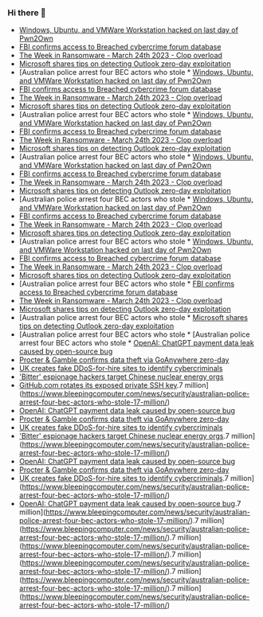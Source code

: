 ### Hi there 👋

<!--START_SECTION:feed-->
* [Windows, Ubuntu, and VMWare Workstation hacked on last day of Pwn2Own](https://www.bleepingcomputer.com/news/security/windows-ubuntu-and-vmware-workstation-hacked-on-last-day-of-pwn2own/)
* [FBI confirms access to Breached cybercrime forum database](https://www.bleepingcomputer.com/news/security/fbi-confirms-access-to-breached-cybercrime-forum-database/)
* [The Week in Ransomware - March 24th 2023 - Clop overload](https://www.bleepingcomputer.com/news/security/the-week-in-ransomware-march-24th-2023-clop-overload/)
* [Microsoft shares tips on detecting Outlook zero-day exploitation](https://www.bleepingcomputer.com/news/security/microsoft-shares-tips-on-detecting-outlook-zero-day-exploitation/)
* [Australian police arrest four BEC actors who stole * [Windows, Ubuntu, and VMWare Workstation hacked on last day of Pwn2Own](https://www.bleepingcomputer.com/news/security/windows-ubuntu-and-vmware-workstation-hacked-on-last-day-of-pwn2own/)
* [FBI confirms access to Breached cybercrime forum database](https://www.bleepingcomputer.com/news/security/fbi-confirms-access-to-breached-cybercrime-forum-database/)
* [The Week in Ransomware - March 24th 2023 - Clop overload](https://www.bleepingcomputer.com/news/security/the-week-in-ransomware-march-24th-2023-clop-overload/)
* [Microsoft shares tips on detecting Outlook zero-day exploitation](https://www.bleepingcomputer.com/news/security/microsoft-shares-tips-on-detecting-outlook-zero-day-exploitation/)
* [Australian police arrest four BEC actors who stole * [Windows, Ubuntu, and VMWare Workstation hacked on last day of Pwn2Own](https://www.bleepingcomputer.com/news/security/windows-ubuntu-and-vmware-workstation-hacked-on-last-day-of-pwn2own/)
* [FBI confirms access to Breached cybercrime forum database](https://www.bleepingcomputer.com/news/security/fbi-confirms-access-to-breached-cybercrime-forum-database/)
* [The Week in Ransomware - March 24th 2023 - Clop overload](https://www.bleepingcomputer.com/news/security/the-week-in-ransomware-march-24th-2023-clop-overload/)
* [Microsoft shares tips on detecting Outlook zero-day exploitation](https://www.bleepingcomputer.com/news/security/microsoft-shares-tips-on-detecting-outlook-zero-day-exploitation/)
* [Australian police arrest four BEC actors who stole * [Windows, Ubuntu, and VMWare Workstation hacked on last day of Pwn2Own](https://www.bleepingcomputer.com/news/security/windows-ubuntu-and-vmware-workstation-hacked-on-last-day-of-pwn2own/)
* [FBI confirms access to Breached cybercrime forum database](https://www.bleepingcomputer.com/news/security/fbi-confirms-access-to-breached-cybercrime-forum-database/)
* [The Week in Ransomware - March 24th 2023 - Clop overload](https://www.bleepingcomputer.com/news/security/the-week-in-ransomware-march-24th-2023-clop-overload/)
* [Microsoft shares tips on detecting Outlook zero-day exploitation](https://www.bleepingcomputer.com/news/security/microsoft-shares-tips-on-detecting-outlook-zero-day-exploitation/)
* [Australian police arrest four BEC actors who stole * [Windows, Ubuntu, and VMWare Workstation hacked on last day of Pwn2Own](https://www.bleepingcomputer.com/news/security/windows-ubuntu-and-vmware-workstation-hacked-on-last-day-of-pwn2own/)
* [FBI confirms access to Breached cybercrime forum database](https://www.bleepingcomputer.com/news/security/fbi-confirms-access-to-breached-cybercrime-forum-database/)
* [The Week in Ransomware - March 24th 2023 - Clop overload](https://www.bleepingcomputer.com/news/security/the-week-in-ransomware-march-24th-2023-clop-overload/)
* [Microsoft shares tips on detecting Outlook zero-day exploitation](https://www.bleepingcomputer.com/news/security/microsoft-shares-tips-on-detecting-outlook-zero-day-exploitation/)
* [Australian police arrest four BEC actors who stole * [Windows, Ubuntu, and VMWare Workstation hacked on last day of Pwn2Own](https://www.bleepingcomputer.com/news/security/windows-ubuntu-and-vmware-workstation-hacked-on-last-day-of-pwn2own/)
* [FBI confirms access to Breached cybercrime forum database](https://www.bleepingcomputer.com/news/security/fbi-confirms-access-to-breached-cybercrime-forum-database/)
* [The Week in Ransomware - March 24th 2023 - Clop overload](https://www.bleepingcomputer.com/news/security/the-week-in-ransomware-march-24th-2023-clop-overload/)
* [Microsoft shares tips on detecting Outlook zero-day exploitation](https://www.bleepingcomputer.com/news/security/microsoft-shares-tips-on-detecting-outlook-zero-day-exploitation/)
* [Australian police arrest four BEC actors who stole * [FBI confirms access to Breached cybercrime forum database](https://www.bleepingcomputer.com/news/security/fbi-confirms-access-to-breached-cybercrime-forum-database/)
* [The Week in Ransomware - March 24th 2023 - Clop overload](https://www.bleepingcomputer.com/news/security/the-week-in-ransomware-march-24th-2023-clop-overload/)
* [Microsoft shares tips on detecting Outlook zero-day exploitation](https://www.bleepingcomputer.com/news/security/microsoft-shares-tips-on-detecting-outlook-zero-day-exploitation/)
* [Australian police arrest four BEC actors who stole * [Microsoft shares tips on detecting Outlook zero-day exploitation](https://www.bleepingcomputer.com/news/security/microsoft-shares-tips-on-detecting-outlook-zero-day-exploitation/)
* [Australian police arrest four BEC actors who stole * [Australian police arrest four BEC actors who stole * [OpenAI: ChatGPT payment data leak caused by open-source bug](https://www.bleepingcomputer.com/news/security/openai-chatgpt-payment-data-leak-caused-by-open-source-bug/)
* [Procter & Gamble confirms data theft via GoAnywhere zero-day](https://www.bleepingcomputer.com/news/security/procter-and-gamble-confirms-data-theft-via-goanywhere-zero-day/)
* [UK creates fake DDoS-for-hire sites to identify cybercriminals](https://www.bleepingcomputer.com/news/security/uk-creates-fake-ddos-for-hire-sites-to-identify-cybercriminals/)
* ['Bitter' espionage hackers target Chinese nuclear energy orgs](https://www.bleepingcomputer.com/news/security/bitter-espionage-hackers-target-chinese-nuclear-energy-orgs/)
* [GitHub.com rotates its exposed private SSH key](https://www.bleepingcomputer.com/news/security/githubcom-rotates-its-exposed-private-ssh-key/).7 million](https://www.bleepingcomputer.com/news/security/australian-police-arrest-four-bec-actors-who-stole-17-million/)
* [OpenAI: ChatGPT payment data leak caused by open-source bug](https://www.bleepingcomputer.com/news/security/openai-chatgpt-payment-data-leak-caused-by-open-source-bug/)
* [Procter & Gamble confirms data theft via GoAnywhere zero-day](https://www.bleepingcomputer.com/news/security/procter-and-gamble-confirms-data-theft-via-goanywhere-zero-day/)
* [UK creates fake DDoS-for-hire sites to identify cybercriminals](https://www.bleepingcomputer.com/news/security/uk-creates-fake-ddos-for-hire-sites-to-identify-cybercriminals/)
* ['Bitter' espionage hackers target Chinese nuclear energy orgs](https://www.bleepingcomputer.com/news/security/bitter-espionage-hackers-target-chinese-nuclear-energy-orgs/).7 million](https://www.bleepingcomputer.com/news/security/australian-police-arrest-four-bec-actors-who-stole-17-million/)
* [OpenAI: ChatGPT payment data leak caused by open-source bug](https://www.bleepingcomputer.com/news/security/openai-chatgpt-payment-data-leak-caused-by-open-source-bug/)
* [Procter & Gamble confirms data theft via GoAnywhere zero-day](https://www.bleepingcomputer.com/news/security/procter-and-gamble-confirms-data-theft-via-goanywhere-zero-day/)
* [UK creates fake DDoS-for-hire sites to identify cybercriminals](https://www.bleepingcomputer.com/news/security/uk-creates-fake-ddos-for-hire-sites-to-identify-cybercriminals/).7 million](https://www.bleepingcomputer.com/news/security/australian-police-arrest-four-bec-actors-who-stole-17-million/)
* [OpenAI: ChatGPT payment data leak caused by open-source bug](https://www.bleepingcomputer.com/news/security/openai-chatgpt-payment-data-leak-caused-by-open-source-bug/).7 million](https://www.bleepingcomputer.com/news/security/australian-police-arrest-four-bec-actors-who-stole-17-million/).7 million](https://www.bleepingcomputer.com/news/security/australian-police-arrest-four-bec-actors-who-stole-17-million/).7 million](https://www.bleepingcomputer.com/news/security/australian-police-arrest-four-bec-actors-who-stole-17-million/).7 million](https://www.bleepingcomputer.com/news/security/australian-police-arrest-four-bec-actors-who-stole-17-million/).7 million](https://www.bleepingcomputer.com/news/security/australian-police-arrest-four-bec-actors-who-stole-17-million/).7 million](https://www.bleepingcomputer.com/news/security/australian-police-arrest-four-bec-actors-who-stole-17-million/)
<!--END_SECTION:feed-->

<!--
**frankenk/frankenk** is a ✨ _special_ ✨ repository because its `README.md` (this file) appears on your GitHub profile.

Here are some ideas to get you started:

- 🔭 I’m currently working on ...
- 🌱 I’m currently learning ...
- 👯 I’m looking to collaborate on ...
- 🤔 I’m looking for help with ...
- 💬 Ask me about ...
- 📫 How to reach me: ...
- 😄 Pronouns: ...
- ⚡ Fun fact: ...
-->




